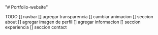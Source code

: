 "# Portfolio-website"

TODO
[] navbar
  [] agregar transparencia
  [] cambiar animacion 
[] seccion about
  [] agregar imagen de perfil
  [] agregar informacion
[] seccion experiencia
[] seccion contact

